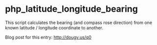php_latitude_longitude_bearing
==============================

This script calculates the bearing (and compass rose direction) from one known latitude / longitude coordinate to another.

Blog post for this entry: http://dougv.us/q0
